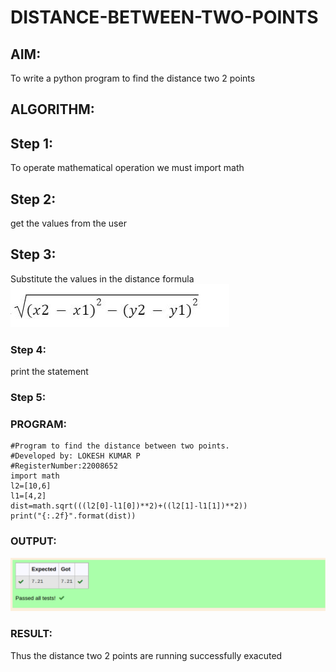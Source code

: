 # DISTANCE-BETWEEN-TWO-POINTS

## AIM:
To write a python program to find the distance two 2 points
## ALGORITHM:
## Step 1:
To operate mathematical operation we must import math

## Step 2:
get the values from the user

## Step 3:

Substitute the values in the distance formula  ![formula](/formula.png)

### Step 4:
print the statement
### Step 5: 
### PROGRAM:
```
#Program to find the distance between two points.
#Developed by: LOKESH KUMAR P
#RegisterNumber:22008652
import math
l2=[10,6]
l1=[4,2]
dist=math.sqrt(((l2[0]-l1[0])**2)+((l2[1]-l1[1])**2))
print("{:.2f}".format(dist))
```
  


### OUTPUT:
![output](/Distance%20between.png)


### RESULT:

Thus the distance two 2 points are running successfully exacuted